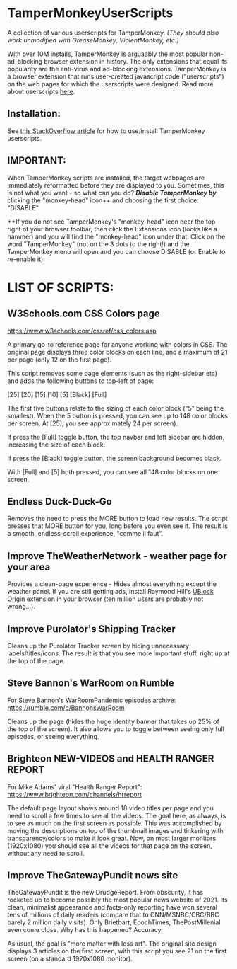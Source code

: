 # TamperMonkeyUserScripts
A collection of various userscripts for TamperMonkey. *(They should also work unmodified with GreaseMonkey, ViolentMonkey, etc.)*

With over 10M installs, TamperMonkey is arguaably the most popular non-ad-blocking browser extension in history. The only extensions that equal its popularity are the anti-virus and ad-blocking extensions. TamperMonkey is a browser extension that runs user-created javascript code ("userscripts") on the web pages for which the userscripts were designed. Read more about userscripts [here](https://simply-how.com/enhance-and-fine-tune-any-web-page-the-complete-user-scripts-guide).

## Installation:

See [this StackOverflow article](https://stackoverflow.com/a/53161629/1447509) for how to use/install TamperMonkey userscripts.

## IMPORTANT:

When TamperMonkey scripts are installed, the target webpages are immediately reformatted before they are displayed to you. Sometimes, this is not what you want - so what can you do? ***Disable TamperMonkey by*** clicking the "monkey-head" icon++ and choosing the first choice: "DISABLE".

++If you do not see TamperMonkey's "monkey-head" icon near the top right of your browser toolbar, then click the Extensions icon (looks like a hammer) and you will find the "monkey-head" icon under that. Click on the word "TamperMonkey" (not on the 3 dots to the right!) and the TamperMonkey menu will open and you can choose DISABLE (or Enable to re-enable it).

# LIST OF SCRIPTS:

## W3Schools.com CSS Colors page

https://www.w3schools.com/cssref/css_colors.asp

A primary go-to reference page for anyone working with colors in CSS. The original page displays three color blocks on each line, and a maximum of 21 per page (only 12 on the first page).

This script removes some page elements (such as the right-sidebar etc) and adds the following buttons to top-left of page:

[25] [20] [15] [10] [5] [Black] [Full]

The first five buttons relate to the sizing of each color block ("5" being the smallest). When the 5 button is pressed, you can see up to 148 color blocks per screen. At [25], you see approximately 24 per screen).

If press the [Full] toggle button, the top navbar and left sidebar are hidden, increasing the size of each block.

If press the [Black] toggle button, the screen background becomes black.

With [Full] and [5] both pressed, you can see all 148 color blocks on one screen.


## Endless Duck-Duck-Go

Removes the need to press the MORE button to load new results. The script presses that MORE button for you, long before you even see it. The result is a smooth, endless-scroll experience, "comme il faut".

## Improve TheWeatherNetwork - weather page for your area

Provides a clean-page experience - Hides almost everything except the weather panel. If you are still getting ads, install Raymond Hill's [UBlock Origin](https://chrome.google.com/webstore/detail/ublock-origin/cjpalhdlnbpafiamejdnhcphjbkeiagm) extension in your browser (ten million users are probably not wrong...).

## Improve Purolator's Shipping Tracker

Cleans up the Purolator Tracker screen by hiding unnecessary labels/titles/icons. The result is that you see more important stuff, right up at the top of the page.

## Steve Bannon's WarRoom on Rumble

For Steve Bannon's WarRoomPandemic episodes archive: https://rumble.com/c/BannonsWarRoom

Cleans up the page (hides the huge identity banner that takes up 25% of the top of the screen). It also allows you to toggle between seeing only full episodes, or seeing everything.

## Brighteon NEW-VIDEOS and HEALTH RANGER REPORT

For Mike Adams' viral "Health Ranger Report": https://www.brighteon.com/channels/hrreport

The default page layout shows around 18 video titles per page and you need to scroll a few times to see all the videos. The goal here, as always, is to see as much on the first screen as possible.  This was accomplished by moving the descriptions on top of the thumbnail images and tinkering with transparency/colors to make it look great. Now, on most larger monitors (1920x1080) you should see all the videos for that page on the screen, without any need to scroll.

## Improve TheGatewayPundit news site

TheGatewayPundit is the new DrudgeReport. From obscurity, it has rocketed up to become possibly the most popular news website of 2021. Its clean, minimalist appearance and facts-only reporting have won several tens of millions of daily readers (compare that to CNN/MSNBC/CBC/BBC barely 2 million daily visits). Only Brietbart, EpochTimes, ThePostMillenial even come close. Why has this happened? Accuracy.

As usual, the goal is "more matter with less art". The original site design displays 3 articles on the first screen, with this script you see 21 on the first screen (on a standard 1920x1080 monitor).